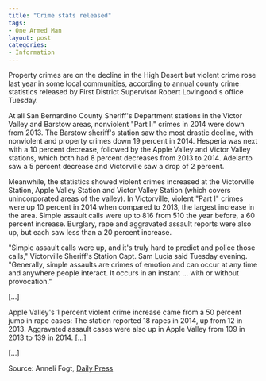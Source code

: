 ```yaml
---
title: "Crime stats released"
tags:
- One Armed Man
layout: post
categories:
- Information
---
```


Property crimes are on the decline in the High Desert but violent crime rose last year in some local communities, according to annual county crime statistics released by First District Supervisor Robert Lovingood's office Tuesday.

At all San Bernardino County Sheriff's Department stations in the Victor Valley and Barstow areas, nonviolent "Part II" crimes in 2014 were down from 2013. The Barstow sheriff's station saw the most drastic decline, with nonviolent and property crimes down 19 percent in 2014. Hesperia was next with a 10 percent decrease, followed by the Apple Valley and Victor Valley stations, which both had 8 percent decreases from 2013 to 2014. Adelanto saw a 5 percent decrease and Victorville saw a drop of 2 percent.

Meanwhile, the statistics showed violent crimes increased at the Victorville Station, Apple Valley Station and Victor Valley Station (which covers unincorporated areas of the valley). In Victorville, violent "Part I" crimes were up 10 percent in 2014 when compared to 2013, the largest increase in the area. Simple assault calls were up to 816 from 510 the year before, a 60 percent increase. Burglary, rape and aggravated assault reports were also up, but each saw less than a 20 percent increase.

"Simple assault calls were up, and it's truly hard to predict and police those calls," Victorville Sheriff's Station Capt. Sam Lucia said Tuesday evening. "Generally, simple assaults are crimes of emotion and can occur at any time and anywhere people interact. It occurs in an instant ... with or without provocation."

\[...\]

Apple Valley's 1 percent violent crime increase came from a 50 percent jump in rape cases: The station reported 18 rapes in 2014, up from 12 in 2013. Aggravated assault cases were also up in Apple Valley from 109 in 2013 to 139 in 2014. \[...\]

\[...\]

Source: Anneli Fogt, [Daily Press](https://www.vvdailypress.com/article/20150414/NEWS/150419867)